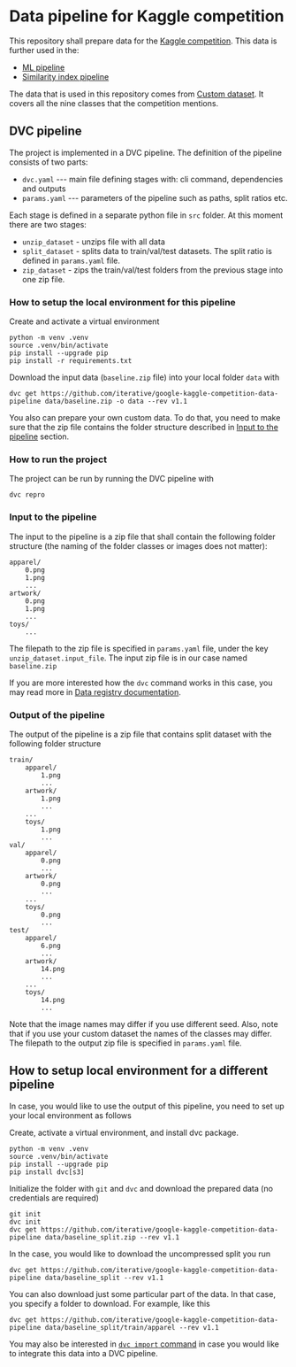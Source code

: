 # Data pipeline for Kaggle competition

This repository shall prepare data for the [Kaggle competition](https://www.kaggle.com/competitions/google-universal-image-embedding). This data is further used in the:
- [ML pipeline](https://github.com/iterative/google-kaggle-competition)
- [Similarity index pipeline](https://github.com/mnrozhkov/google-universal-image-embedding)

The data that is used in this repository comes from [Custom dataset](https://www.kaggle.com/datasets/odins0n/guie-custom-data?select=images_128). It covers all the nine classes that the competition mentions.

## DVC pipeline
The project is implemented in a DVC pipeline. The definition of the pipeline consists of two parts:

- `dvc.yaml` --- main file defining stages with: cli command, dependencies and outputs
- `params.yaml` --- parameters of the pipeline such as paths, split ratios etc.

Each stage is defined in a separate python file in `src` folder. At this moment there are two stages:
- `unzip_dataset` - unzips file with all data
- `split_dataset` - splits data to train/val/test datasets. The split ratio is defined in `params.yaml` file.
- `zip_dataset` - zips the train/val/test folders from the previous stage into one zip file.


### How to setup the local environment for this pipeline
Сreate and activate a virtual environment

```
python -m venv .venv
source .venv/bin/activate
pip install --upgrade pip
pip install -r requirements.txt
```

Download the input data (`baseline.zip` file) into your local folder `data` with
```
dvc get https://github.com/iterative/google-kaggle-competition-data-pipeline data/baseline.zip -o data --rev v1.1
```
You also can prepare your own custom data. To do that, you need to make sure that the zip file contains the folder structure described in [Input to the pipeline](#Input-to-the-pipeline) section.

### How to run the project
The project can be run by running the DVC pipeline with
```
dvc repro
```

### Input to the pipeline
The input to the pipeline is a zip file that shall contain the following folder structure (the naming of the folder classes or images does not matter):
```
apparel/
    0.png
    1.png
    ...
artwork/
    0.png
    1.png
    ...
toys/
    ...
```

The filepath to the zip file is specified in `params.yaml` file, under the key `unzip_dataset.input_file`. The input zip file is in our case named `baseline.zip` 

If you are more interested how the `dvc` command works in this case, you may read more in [Data registry documentation](https://dvc.org/doc/use-cases/data-registry#data-registry).


### Output of the pipeline
The output of the pipeline is a zip file that contains split dataset with the following folder structure
```
train/
    apparel/
        1.png
        ...
    artwork/
        1.png
        ...
    ...
    toys/
        1.png
        ...
val/
    apparel/
        0.png
        ...
    artwork/
        0.png
        ...
    ...
    toys/
        0.png
        ...
test/
    apparel/
        6.png
        ...
    artwork/
        14.png
        ...
    ...
    toys/
        14.png
        ...
```
Note that the image names may differ if you use different seed. Also, note that if you use your custom dataset the names of the classes may differ. The filepath to the output zip file is specified in `params.yaml` file.

## How to setup local environment for a different pipeline
In case, you would like to use the output of this pipeline, you need to set up your local environment as follows

Сreate, activate a virtual environment, and install dvc package.
```
python -m venv .venv
source .venv/bin/activate
pip install --upgrade pip
pip install dvc[s3]
```

Initialize the folder with `git` and `dvc` and download the prepared data (no credentials are required)
```
git init
dvc init
dvc get https://github.com/iterative/google-kaggle-competition-data-pipeline data/baseline_split.zip --rev v1.1
```

In the case, you would like to download the uncompressed split you run
```
dvc get https://github.com/iterative/google-kaggle-competition-data-pipeline data/baseline_split --rev v1.1
```

You can also download just some particular part of the data. In that case, you specify a folder to download. For example, like this
```
dvc get https://github.com/iterative/google-kaggle-competition-data-pipeline data/baseline_split/train/apparel --rev v1.1
```

You may also be interested in [`dvc import` command](https://dvc.org/doc/use-cases/data-registry#data-import-workflow) in case you would like to integrate this data into a DVC pipeline.